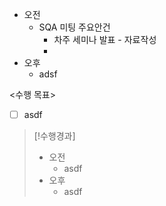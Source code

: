 - 오전
	- SQA 미팅 주요안건
		- 차주 세미나 발표 - 자료작성
		- 
- 오후
	- adsf

<수행 목표>
- [ ] asdf

>[!수행경과]
>- 오전
>	- asdf
>- 오후
>	- asdf
